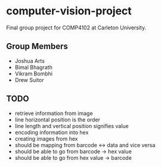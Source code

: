 # computer-vision-project

Final group project for COMP4102 at Carleton University.

## Group Members

- Joshua Arts
- Bimal Bhagrath
- Vikram Bombhi
- Drew Suitor


## TODO
- retrieve information from image
- line horizontal position is the order
- line length and vertical position signifies value
- encoding information into hex
- creating images from hex
- should be mapping from barcode <-> data and vice versa 
- should be able to go from barcode -> hex value
- should be able to go from hex value -> barcode
